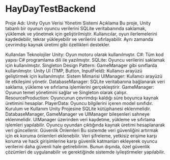 # HayDayTestBackend
Proje Adı: Unity Oyun Verisi Yönetim Sistemi
Açıklama
Bu proje, Unity tabanlı bir oyunun oyuncu verilerini SQLite veritabanında saklamak, yüklemek ve yönetmek için geliştirilmiştir. Kullanıcılar, oyun ilerlemelerini kaydedebilir, tekrar yükleyebilir ve verilerini sıfırlayabilir. Aynı zamanda çevrimdışı kaynak üretimi gibi özellikleri destekler.

Kullanılan Teknolojiler
Unity: Oyun motoru olarak kullanılmıştır.
C#: Tüm kod yapısı C# programlama dili ile yazılmıştır.
SQLite: Oyuncu verilerini saklamak için kullanılmıştır.
Singleton Design Pattern: GameManager gibi sınıflarda kullanılmıştır.
Unity UI (TMP, Button, InputField): Kullanıcı arayüzü geliştirmek için kullanılmıştır.
Sistem Mimarisi
UIManager: Kullanıcı arayüzü ile etkileşimi yönetir.
DatabaseManager: SQLite veritabanına bağlanarak veri saklama, yükleme ve sıfırlama işlemlerini gerçekleştirir.
GameManager: Oyunun temel yönetimini sağlar ve Singleton olarak çalışır.
ResourceProduction: Oyuncunun çevrimdışı kaldığı süre boyunca kaynak üretimini hesaplar.
PlayerData: Oyuncu bilgilerini içeren model sınıfıdır.
Kurulum ve Kullanım
Unity Projesine SQLite kütüphanesi eklenmelidir.
DatabaseManager, GameManager ve UIManager bileşenleri sahneye eklenmelidir.
UIManager üzerinden veri kaydetme, yükleme ve sıfırlama işlemleri yapılabilir.
Oyuncu oyundan çıktığında kaynak üretimi hesaplanarak veri güncellenir.
Güvenlik Önlemleri
Bu sistemde veri güvenliğini artırmak için ek koruma önlemleri eklenebilir. Veri şifreleme, yetkisiz erişime karşı koruma ve hack girişimlerine karşı güvenlik katmanları ekleyerek oyuncu verilerini daha güvenli hale getirebilirim. Bunun dışında, özel güvenlik çözümleri de uygulanabilir ve gerektiğinde sistemde iyileştirmeler yapılabilir.
